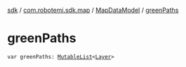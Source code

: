 [sdk](../../index.md) / [com.robotemi.sdk.map](../index.md) / [MapDataModel](index.md) / [greenPaths](./green-paths.md)

# greenPaths

`var greenPaths: `[`MutableList`](https://kotlinlang.org/api/latest/jvm/stdlib/kotlin.collections/-mutable-list/index.html)`<`[`Layer`](../-layer/index.md)`>`